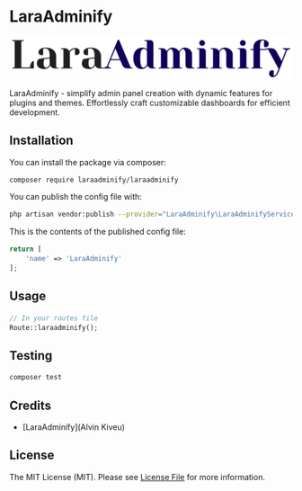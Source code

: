 # LaraAdminify

![LaraAdminify Banner](public/images/LaraAdminfy_banner.png)

LaraAdminify - simplify admin panel creation with dynamic features for plugins and themes. Effortlessly craft customizable dashboards for efficient development.

## Installation

You can install the package via composer:

```bash
composer require laraadminify/laraadminify
```

You can publish the config file with:
```bash
php artisan vendor:publish --provider="LaraAdminify\LaraAdminifyServiceProvider" --tag="config"
```

This is the contents of the published config file:

```php
return [
    'name' => 'LaraAdminify'
];
```

## Usage

```php
// In your routes file
Route::laraadminify();
```

## Testing

```bash
composer test
```

## Credits

- [LaraAdminify](Alvin Kiveu)

## License

The MIT License (MIT). Please see [License File](LICENSE.md) for more information.
```

